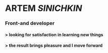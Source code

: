 # **ARTEM *SINICHKIN*** 
### Front-and developer
#### > looking for satisfaction in learning new things
#### > the result brings pleasure and I move forward


